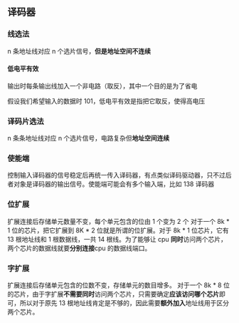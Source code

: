 ## 译码器
### 线选法
n 条地址线对应 n 个选片信号，**但是地址空间不连续**

#### 低电平有效
输出时每条输出线加入一个非电路（取反），其中一个目的是为了省电

假设我们希望输入的数据时 101，低电平有效是指把它取反，使得高电压

### 译码片选法
n 条条地址线对应 n 个选片信号，电路复杂但**地址空间连续**



### 使能端
控制输入译码器的信号稳定后再统一传入译码器，有点类似译码驱动器，只不过后者对象是译码器的输出信号。使能端可能会有多个输入端，比如 138 译码器

### 位扩展
扩展连接后存储单元数量不变，每个单元包含的位由 1 个变为 2 个
对于一个 8k * 1 位的芯片，把它扩展到 8K * 2 位就是所谓的位扩展。对于 8k * 1 位芯片，它有 13 根地址线和 1 根数据线，一共 14 根线。为了能够让 cpu **同时**访问两个芯片，两个芯片的数据线就要**分别连接**cpu 的数据线端口。

### 字扩展
扩展连接后存储单元包含的位数不变，存储单元的数目增多。
对于一个 8k * 8 位的芯片，由于字扩展**不需要同时**访问两个芯片，只需要确定**应该访问哪个芯片**即可，所以对于原先 13 根地址线肯定是不够的，因此需要**额外加入**地址线用于区分两个芯片。




 
